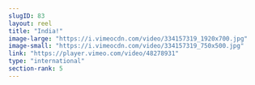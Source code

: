 ```yaml
---
slugID: 83 
layout: reel
title: "India!"
image-large: "https://i.vimeocdn.com/video/334157319_1920x700.jpg"
image-small: "https://i.vimeocdn.com/video/334157319_750x500.jpg"
link: "https://player.vimeo.com/video/48278931"
type: "international"
section-rank: 5
---
```

